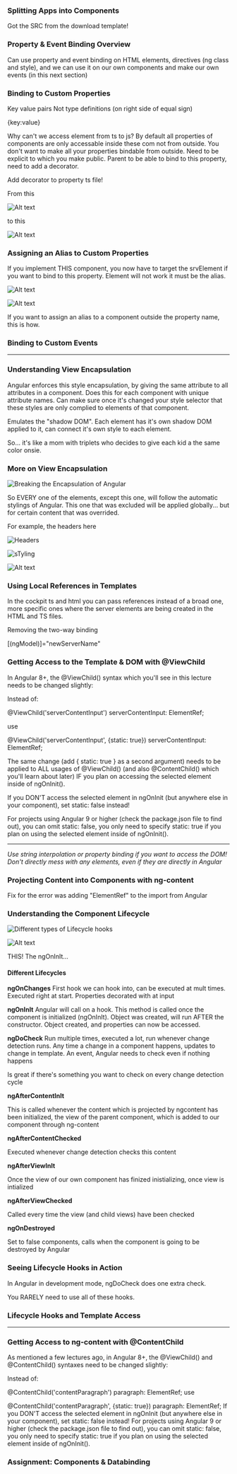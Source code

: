 ### Splitting Apps into Components

Got the SRC from the download template!

### Property & Event Binding Overview

Can use property and event binding on HTML elements, directives (ng class and style), and we can use it on our own components and make our own events (in this next section) 

### Binding to Custom Properties

Key value pairs
Not type definitions (on right side of equal sign)

{key:value}

Why can't we access element from ts to js? By default all properties of components are only accessable inside these com not from outside. You don't want to make all your properties bindable from outside. Need to be explicit to which you make public. Parent to be able to bind to this property, need to add a decorator.

Add decorator to property ts file!


From this

![Alt text](image-1.png)

to this

![Alt text](image.png)

### Assigning an Alias to Custom Properties

If you implement THIS component, you now have to target the srvElement if you want to bind to this property. Element will not work it must be the alias. 

![Alt text](image-2.png)


![Alt text](image-3.png)

If you want to assign an alias to a component outside the property name, this is how.


### Binding to Custom Events

***

### Understanding View Encapsulation

Angular enforces this style encapsulation, by giving the same attribute to all attributes in a component. Does this for each component with unique attribute names. Can make sure once it's changed your style selector that these styles are only complied to elements of that component. 

Emulates the "shadow DOM". Each element has it's own shadow DOM applied to it, can connect it's own style to each element.

So... it's like a mom with triplets who decides to give each kid a the same color onsie.

### More on View Encapsulation

![Breaking the Encapsulation of Angular](image-4.png)

So EVERY one of the elements, except this one, will follow the automatic stylings of Angular. This one that was excluded will be applied globally... but for certain content that was overrided.

For example, the headers here

![Headers](image-5.png)

![sTyling](image-6.png)

![Alt text](image-7.png)


### Using Local References in Templates

In the cockpit ts and html you can pass references instead of a broad one, more specific ones where the server elements are being created in the HTML and TS files.

Removing the two-way binding

  [(ngModel)]="newServerName"

### Getting Access to the Template & DOM with @ViewChild

In Angular 8+, the @ViewChild() syntax which you'll see in this lecture needs to be changed slightly:

Instead of:

  @ViewChild('serverContentInput') serverContentInput: ElementRef;

use

  @ViewChild('serverContentInput', {static: true}) serverContentInput: ElementRef;

The same change (add { static: true } as a second argument) needs to be applied to ALL usages of @ViewChild() (and also @ContentChild() which you'll learn about later) IF you plan on accessing the selected element inside of ngOnInit().

If you DON'T access the selected element in ngOnInit (but anywhere else in your component), set static: false instead!

For projects using Angular 9 or higher (check the package.json file to find out), you can omit static: false, you only need to specify static: true if you plan on using the selected element inside of ngOnInit().

***********************

*Use string interpolation or property binding if you want to access the DOM! Don't directly mess with any elements, even if they are directly in Angular*

### Projecting Content into Components with ng-content

Fix for the error was adding "ElementRef" to the import from Angular

### Understanding the Component Lifecycle

![Different types of Lifecycle hooks](image-8.png)

![Alt text](image-9.png)

THIS! The ngOnInIt...

#### Different Lifecycles

**ngOnChanges**
First hook we can hook into, can be executed at mult times. Executed right at start. Properties decorated with at input

**ngOnInIt**
Angular will call on a hook. This method is called once the component is initialized (ngOnInIt). Object was created, will run AFTER the constructor. Object created, and properties can now be accessed.

**ngDoCheck**
Run multiple times, executed a lot, run whenever change detection runs. Any time a change in a component happens, updates to change in template. An event, Angular needs to check even if nothing happens

Is great if there's something you want to check on every change detection cycle

**ngAfterContentInIt**

This is called whenever the content which is projected by ngcontent has been initialized, the view of the parent component, which is added to our component through ng-content

**ngAfterContentChecked**

Executed whenever change detection checks this content

**ngAfterViewInIt**

Once the view of our own component has finized inistializing, once view is intialized

**ngAfterViewChecked**

Called every time the view (and child views) have been checked

**ngOnDestroyed**

Set to false components, calls when the component is going to be destroyed by Angular

### Seeing Lifecycle Hooks in Action

In Angular in development mode, ngDoCheck does one extra check.

You RARELY need to use all of these hooks.

### Lifecycle Hooks and Template Access

***

### Getting Access to ng-content with @ContentChild

As mentioned a few lectures ago, in Angular 8+, the @ViewChild() and @ContentChild() syntaxes need to be changed slightly:

Instead of:

@ContentChild('contentParagraph') paragraph: ElementRef;
use

@ContentChild('contentParagraph', {static: true}) paragraph: ElementRef;
If you DON'T access the selected element in ngOnInit (but anywhere else in your component), set static: false instead!
For projects using Angular 9 or higher (check the package.json file to find out), you can omit static: false, you only need to specify static: true if you plan on using the selected element inside of ngOnInit().

### Assignment: Components & Databinding

